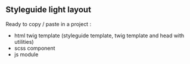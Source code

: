 ## Styleguide light layout

Ready to copy / paste in a project :

- html twig template (styleguide template, twig template and head with utilities)
- scss component
- js module
